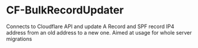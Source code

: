 # CF-BulkRecordUpdater
Connects to Cloudflare API and update A Record and SPF record IP4 address from an old address to a new one. Aimed at usage for whole server migrations
